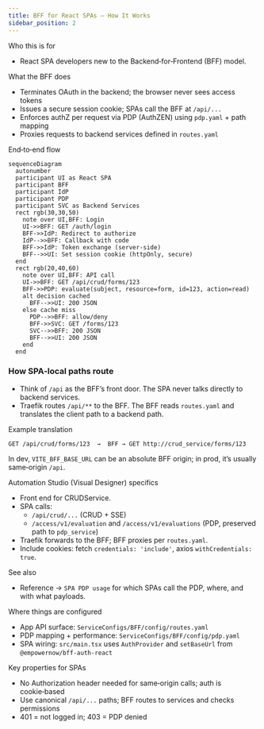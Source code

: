 ```yaml
---
title: BFF for React SPAs — How It Works
sidebar_position: 2
---
```


Who this is for

- React SPA developers new to the Backend‑for‑Frontend (BFF) model.

What the BFF does

- Terminates OAuth in the backend; the browser never sees access tokens
- Issues a secure session cookie; SPAs call the BFF at `/api/...`
- Enforces authZ per request via PDP (AuthZEN) using `pdp.yaml` + path mapping
- Proxies requests to backend services defined in `routes.yaml`

End‑to‑end flow

```mermaid
sequenceDiagram
  autonumber
  participant UI as React SPA
  participant BFF
  participant IdP
  participant PDP
  participant SVC as Backend Services
  rect rgb(30,30,50)
    note over UI,BFF: Login
    UI->>BFF: GET /auth/login
    BFF->>IdP: Redirect to authorize
    IdP-->>BFF: Callback with code
    BFF->>IdP: Token exchange (server-side)
    BFF-->>UI: Set session cookie (httpOnly, secure)
  end
  rect rgb(20,40,60)
    note over UI,BFF: API call
    UI->>BFF: GET /api/crud/forms/123
    BFF->>PDP: evaluate(subject, resource=form, id=123, action=read)
    alt decision cached
      BFF-->>UI: 200 JSON
    else cache miss
      PDP-->>BFF: allow/deny
      BFF->>SVC: GET /forms/123
      SVC-->>BFF: 200 JSON
      BFF-->>UI: 200 JSON
    end
  end
```

### How SPA-local paths route

- Think of `/api` as the BFF’s front door. The SPA never talks directly to backend services.
- Traefik routes `/api/**` to the BFF. The BFF reads `routes.yaml` and translates the client path to a backend path.

Example translation

```text
GET /api/crud/forms/123  →  BFF → GET http://crud_service/forms/123
```

In dev, `VITE_BFF_BASE_URL` can be an absolute BFF origin; in prod, it’s usually same‑origin `/api`.

Automation Studio (Visual Designer) specifics

- Front end for CRUDService.
- SPA calls:
  - `/api/crud/...` (CRUD + SSE)
  - `/access/v1/evaluation` and `/access/v1/evaluations` (PDP, preserved path to `pdp_service`)
- Traefik forwards to the BFF; BFF proxies per `routes.yaml`.
- Include cookies: fetch `credentials: 'include'`, axios `withCredentials: true`.

See also

- Reference → `SPA PDP usage` for which SPAs call the PDP, where, and with what payloads.

Where things are configured

- App API surface: `ServiceConfigs/BFF/config/routes.yaml`
- PDP mapping + performance: `ServiceConfigs/BFF/config/pdp.yaml`
- SPA wiring: `src/main.tsx` uses `AuthProvider` and `setBaseUrl` from `@empowernow/bff-auth-react`

Key properties for SPAs

- No Authorization header needed for same‑origin calls; auth is cookie‑based
- Use canonical `/api/...` paths; BFF routes to services and checks permissions
- 401 = not logged in; 403 = PDP denied


